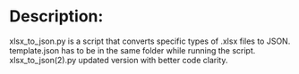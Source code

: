 # Description:
xlsx_to_json.py is a script that converts specific types of .xlsx files to JSON.
template.json has to be in the same folder while running the script.
xlsx_to_json(2).py updated version with better code clarity.
